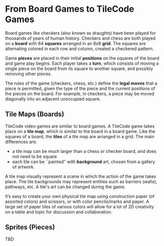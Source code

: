 # From Board Games to TileCode Games

Board games like checkers (also known as draughts) have been played for thousands of years of human history. Checkers and chess are both played on a **board** with 64 **squares** arranged in an 8x8 **grid**. The squares are alternating colored in each row and column, created a checkered pattern.  

Game **pieces** are placed in their initial **positions** on the squares of the board and game play begins. Each player takes a **turn**, which consists of moving a single piece on the board from its square to another square, and possibly removing other pieces.

The rules of the game (checkers, chess, etc.) define the **legal moves** that a piece is permitted, given the type of the piece and the current positions of the pieces on the board.  For example, in checkers, a piece may be moved diagonally into an adjacent unoccupied square. 

## Tile Maps (Boards)

TileCode video games are similar to board games. A TileCode game takes place on a **tile map**, which is similar to the board in a board game. Like the squares of a board, the **tiles** of a tile map are arranged in a grid. The main differences are:
- a tile map can be much larger than a chess or checker board, and does not need to be square
- each tile can be ``painted’’ with **background** art, chosen from a gallery of artwork. 

A tile map visually represent a scene in which the action of the game takes place. The tile backgrounds may represent entities such as barriers (walls), pathways, etc. A tile's art can be changed during the game. 

It’s easy to create your own physical tile map using construction paper (of assorted colors) and scissors, or with color pencils/marks and paper. A large set of paper tiles of various colors will allow for a lot of 2D creativity on a table and topic for discussion and collaboration.

## Sprites (Pieces)

TBD